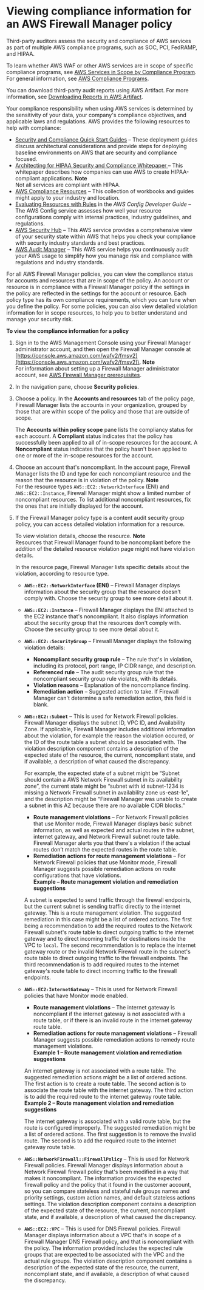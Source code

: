 # Viewing compliance information for an AWS Firewall Manager policy<a name="fms-compliance"></a>

Third\-party auditors assess the security and compliance of AWS services as part of multiple AWS compliance programs, such as SOC, PCI, FedRAMP, and HIPAA\.

To learn whether AWS WAF or other AWS services are in scope of specific compliance programs, see [AWS Services in Scope by Compliance Program](http://aws.amazon.com/compliance/services-in-scope/)\. For general information, see [AWS Compliance Programs](http://aws.amazon.com/compliance/programs/)\.

You can download third\-party audit reports using AWS Artifact\. For more information, see [Downloading Reports in AWS Artifact](https://docs.aws.amazon.com/artifact/latest/ug/downloading-documents.html)\.

Your compliance responsibility when using AWS services is determined by the sensitivity of your data, your company's compliance objectives, and applicable laws and regulations\. AWS provides the following resources to help with compliance:
+ [Security and Compliance Quick Start Guides](http://aws.amazon.com/quickstart/?awsf.quickstart-homepage-filter=categories%23security-identity-compliance) – These deployment guides discuss architectural considerations and provide steps for deploying baseline environments on AWS that are security and compliance focused\.
+ [Architecting for HIPAA Security and Compliance Whitepaper ](https://d0.awsstatic.com/whitepapers/compliance/AWS_HIPAA_Compliance_Whitepaper.pdf) – This whitepaper describes how companies can use AWS to create HIPAA\-compliant applications\.
**Note**  
Not all services are compliant with HIPAA\.
+ [AWS Compliance Resources](http://aws.amazon.com/compliance/resources/) – This collection of workbooks and guides might apply to your industry and location\.
+ [Evaluating Resources with Rules](https://docs.aws.amazon.com/config/latest/developerguide/evaluate-config.html) in the *AWS Config Developer Guide* – The AWS Config service assesses how well your resource configurations comply with internal practices, industry guidelines, and regulations\.
+ [AWS Security Hub](https://docs.aws.amazon.com/securityhub/latest/userguide/what-is-securityhub.html) – This AWS service provides a comprehensive view of your security state within AWS that helps you check your compliance with security industry standards and best practices\.
+ [AWS Audit Manager](https://docs.aws.amazon.com/audit-manager/latest/userguide/what-is.html) – This AWS service helps you continuously audit your AWS usage to simplify how you manage risk and compliance with regulations and industry standards\.

For all AWS Firewall Manager policies, you can view the compliance status for accounts and resources that are in scope of the policy\. An account or resource is in compliance with a Firewall Manager policy if the settings in the policy are reflected in the settings for the account or resource\. Each policy type has its own compliance requirements, which you can tune when you define the policy\. For some policies, you can also view detailed violation information for in scope resources, to help you to better understand and manage your security risk\.

<a name="fms-compliance-procedure"></a>

**To view the compliance information for a policy**

1. Sign in to the AWS Management Console using your Firewall Manager administrator account, and then open the Firewall Manager console at [https://console.aws.amazon.com/wafv2/fmsv2](https://console.aws.amazon.com/wafv2/fmsv2)\. 
**Note**  
For information about setting up a Firewall Manager administrator account, see [AWS Firewall Manager prerequisites](fms-prereq.md)\.

1. In the navigation pane, choose **Security policies**\.

1. Choose a policy\. In the **Accounts and resources** tab of the policy page, Firewall Manager lists the accounts in your organization, grouped by those that are within scope of the policy and those that are outside of scope\. 

   The **Accounts within policy scope** pane lists the compliancy status for each account\. A **Compliant** status indicates that the policy has successfully been applied to all of in\-scope resources for the account\. A **Noncompliant** status indicates that the policy hasn't been applied to one or more of the in\-scope resources for the account\. 

1. Choose an account that's noncompliant\. In the account page, Firewall Manager lists the ID and type for each noncompliant resource and the reason that the resource is in violation of the policy\. 
**Note**  
For the resource types `AWS::EC2::NetworkInterface` \(ENI\) and `AWS::EC2::Instance`, Firewall Manager might show a limited number of noncompliant resources\. To list additional noncompliant resources, fix the ones that are initially displayed for the account\.

1. If the Firewall Manager policy type is a content audit security group policy, you can access detailed violation information for a resource\. 

   To view violation details, choose the resource\. 
**Note**  
Resources that Firewall Manager found to be noncompliant before the addition of the detailed resource violation page might not have violation details\.

   In the resource page, Firewall Manager lists specific details about the violation, according to resource type\. 
   + **`AWS::EC2::NetworkInterface` \(ENI\)** – Firewall Manager displays information about the security group that the resource doesn't comply with\. Choose the security group to see more detail about it\. 
   + **`AWS::EC2::Instance`** – Firewall Manager displays the ENI attached to the EC2 instance that's noncompliant\. It also displays information about the security group that the resources don't comply with\. Choose the security group to see more detail about it\. 
   + **`AWS::EC2::SecurityGroup`** – Firewall Manager displays the following violation details:
     + **Noncompliant security group rule** – The rule that's in violation, including its protocol, port range, IP CIDR range, and description\. 
     + **Referenced rule** – The audit security group rule that the noncompliant security group rule violates, with its details\. 
     + **Violation reasons** – Explanation of the noncompliance finding\.
     + **Remediation action** – Suggested action to take\. If Firewall Manager can't determine a safe remediation action, this field is blank\. 
   + **`AWS::EC2::Subnet`** – This is used for Network Firewall policies\. Firewall Manager displays the subnet ID, VPC ID, and Availability Zone\. If applicable, Firewall Manager includes additional information about the violation, for example the reason the violation occured, or the ID of the route table a subnet should be associated with\. The violation description component contains a description of the expected state of the resource, the current, noncompliant state, and if available, a description of what caused the discrepancy\. 

     For example, the expected state of a subnet might be “Subnet should contain a AWS Network Firewall subnet in its availability zone”, the current state might be “subnet with id subnet\-1234 is missing a Network Firewall subnet in availability zone us\-east\-1e”, and the description might be “Firewall Manager was unable to create a subnet in this AZ because there are no available CIDR blocks\.”
     + **Route management violations** – For Network Firewall policies that use Monitor mode, Firewall Manager displays basic subnet information, as well as expected and actual routes in the subnet, internet gateway, and Network Firewall subnet route table\. Firewall Manager alerts you that there's a violation if the actual routes don’t match the expected routes in the route table\. 
     + **Remediation actions for route management violations** – For Network Firewall policies that use Monitor mode, Firewall Manager suggests possible remediation actions on route configurations that have violations\.  
**Example – Route management violation and remediation suggestions**  

     A subnet is expected to send traffic through the firewall endpoints, but the current subnet is sending traffic directly to the internet gateway\. This is a route management violation\. The suggested remediation in this case might be a list of ordered actions\. The first being a recommendation to add the required routes to the Network Firewall subnet's route table to direct outgoing traffic to the internet gateway and to direct incoming traffic for destinations inside the VPC to ``local``\. The second recommendation is to replace the internet gateway route or the invalid Network Firewall route in the subnet's route table to direct outgoing traffic to the firewall endpoints\. The third recommendation is to add required routes to the internet gateway's route table to direct incoming traffic to the firewall endpoints\. 
   + **`AWS::EC2:InternetGateway`** – This is used for Network Firewall policies that have Monitor mode enabled\.
     + **Route management violations** – The internet gateway is noncompliant if the internet gateway is not associated with a route table, or if there is an invalid route in the internet gateway route table\.
     + **Remediation actions for route management violations** – Firewall Manager suggests possible remediation actions to remedy route management violations\.   
**Example 1 – Route management violation and remediation suggestions**  

     An internet gateway is not associated with a route table\. The suggested remediation actions might be a list of ordered actions\. The first action is to create a route table\. The second action is to associate the route table with the internet gateway\. The third action is to add the required route to the internet gateway route table\.   
**Example 2 – Route management violation and remediation suggestions**  

     The internet gateway is associated with a valid route table, but the route is configured improperly\. The suggested remediation might be a list of ordered actions\. The first suggestion is to remove the invalid route\. The second is to add the required route to the internet gateway route table\. 
   + **`AWS::NetworkFirewall::FirewallPolicy`** – This is used for Network Firewall policies\. Firewall Manager displays information about a Network Firewall firewall policy that's been modified in a way that makes it noncompliant\. The information provides the expected firewall policy and the policy that it found in the customer account, so you can compare stateless and stateful rule groups names and priority settings, custom action names, and default stateless actions settings\. The violation description component contains a description of the expected state of the resource, the current, noncompliant state, and if available, a description of what caused the discrepancy\. 
   + **`AWS::EC2::VPC`** – This is used for DNS Firewall policies\. Firewall Manager displays information about a VPC that's in scope of a Firewall Manager DNS Firewall policy, and that is noncompliant with the policy\. The information provided includes the expected rule groups that are expected to be associated with the VPC and the actual rule groups\. The violation description component contains a description of the expected state of the resource, the current, noncompliant state, and if available, a description of what caused the discrepancy\.